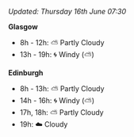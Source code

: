 *Updated: Thursday 16th June 07:30*

**Glasgow**

* 8h - 12h: :partly_sunny: Partly Cloudy
* 13h - 19h: :cyclone: Windy (:partly_sunny:)

**Edinburgh**

* 8h - 13h: :partly_sunny: Partly Cloudy
* 14h - 16h: :cyclone: Windy (:partly_sunny:)
* 17h, 18h: :partly_sunny: Partly Cloudy
* 19h: :cloud: Cloudy
